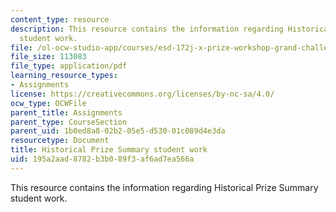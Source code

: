 ```yaml
---
content_type: resource
description: This resource contains the information regarding Historical Prize Summary
  student work.
file: /ol-ocw-studio-app/courses/esd-172j-x-prize-workshop-grand-challenges-in-energy-fall-2009/195a2aad8782b3b089f3af6ad7ea566a_MITESD_172JF09_assn2_sol.pdf
file_size: 113083
file_type: application/pdf
learning_resource_types:
- Assignments
license: https://creativecommons.org/licenses/by-nc-sa/4.0/
ocw_type: OCWFile
parent_title: Assignments
parent_type: CourseSection
parent_uid: 1b0ed8a8-02b2-05e5-d530-01c089d4e3da
resourcetype: Document
title: Historical Prize Summary student work
uid: 195a2aad-8782-b3b0-89f3-af6ad7ea566a
---
```

This resource contains the information regarding Historical Prize Summary student work.